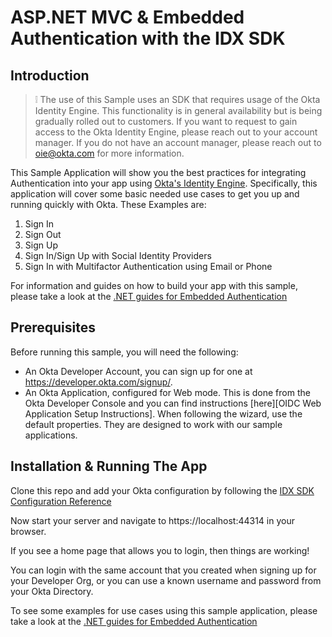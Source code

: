 # ASP.NET MVC & Embedded Authentication with the IDX SDK

## Introduction

> :grey_exclamation: The use of this Sample uses an SDK that requires usage of the Okta Identity Engine. 
This functionality is in general availability but is being gradually rolled out to customers. If you want
to request to gain access to the Okta Identity Engine, please reach out to your account manager. If you 
do not have an account manager, please reach out to oie@okta.com for more information.

This Sample Application will show you the best practices for integrating Authentication into your app
using [Okta's Identity Engine](https://developer.okta.com/docs/concepts/ie-intro/). Specifically, this 
application will cover some basic needed use cases to get you up and running quickly with Okta.
These Examples are:
1. Sign In
2. Sign Out
3. Sign Up
4. Sign In/Sign Up with Social Identity Providers
5. Sign In with Multifactor Authentication using Email or Phone

For information and guides on how to build your app with this sample, please take a look at the [.NET 
guides for Embedded Authentication](TBD)

## Prerequisites

Before running this sample, you will need the following:

* An Okta Developer Account, you can sign up for one at https://developer.okta.com/signup/.
* An Okta Application, configured for Web mode. This is done from the Okta Developer Console and you can find instructions [here][OIDC Web Application Setup Instructions].  When following the wizard, use the default properties.  They are designed to work with our sample applications.


## Installation & Running The App

Clone this repo and add your Okta configuration by following the [IDX SDK Configuration Reference](../../../README.md#configuration-reference) 

Now start your server and navigate to https://localhost:44314 in your browser.

If you see a home page that allows you to login, then things are working! 

You can login with the same account that you created when signing up for your Developer Org, or you can use a known username and password from your Okta Directory.

To see some examples for use cases using this sample application, please take a look at the [.NET guides
for Embedded Authentication](TBD)
